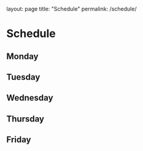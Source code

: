 layout: page
title: "Schedule"
permalink: /schedule/

# Schedule

## Monday

## Tuesday

## Wednesday

## Thursday

## Friday
